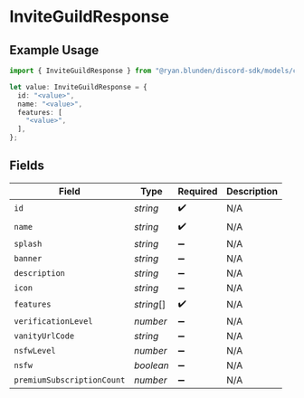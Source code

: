 # InviteGuildResponse

## Example Usage

```typescript
import { InviteGuildResponse } from "@ryan.blunden/discord-sdk/models/components";

let value: InviteGuildResponse = {
  id: "<value>",
  name: "<value>",
  features: [
    "<value>",
  ],
};
```

## Fields

| Field                      | Type                       | Required                   | Description                |
| -------------------------- | -------------------------- | -------------------------- | -------------------------- |
| `id`                       | *string*                   | :heavy_check_mark:         | N/A                        |
| `name`                     | *string*                   | :heavy_check_mark:         | N/A                        |
| `splash`                   | *string*                   | :heavy_minus_sign:         | N/A                        |
| `banner`                   | *string*                   | :heavy_minus_sign:         | N/A                        |
| `description`              | *string*                   | :heavy_minus_sign:         | N/A                        |
| `icon`                     | *string*                   | :heavy_minus_sign:         | N/A                        |
| `features`                 | *string*[]                 | :heavy_check_mark:         | N/A                        |
| `verificationLevel`        | *number*                   | :heavy_minus_sign:         | N/A                        |
| `vanityUrlCode`            | *string*                   | :heavy_minus_sign:         | N/A                        |
| `nsfwLevel`                | *number*                   | :heavy_minus_sign:         | N/A                        |
| `nsfw`                     | *boolean*                  | :heavy_minus_sign:         | N/A                        |
| `premiumSubscriptionCount` | *number*                   | :heavy_minus_sign:         | N/A                        |